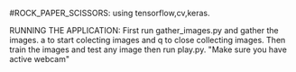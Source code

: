 #ROCK_PAPER_SCISSORS:
using tensorflow,cv,keras.


RUNNING THE APPLICATION:
First run gather_images.py and gather the images.
a to start colecting images and q to close collecting images.
Then train the images and test any image then run play.py.
"Make sure you have active webcam"
